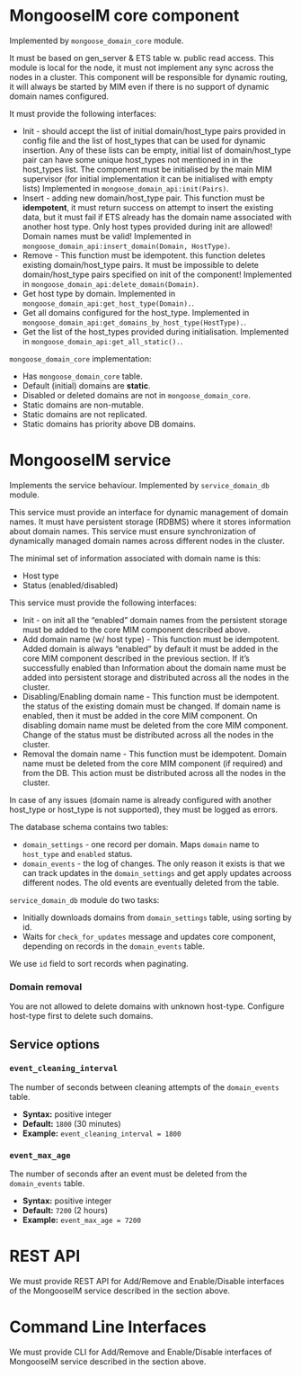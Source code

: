 # MongooseIM core component

Implemented by `mongoose_domain_core` module.

It must be based on gen\_server & ETS table w. public read access.
This module is local for the node, it must not implement any sync across the
nodes in a cluster.
This component will be responsible for dynamic routing, it will always be
started by MIM even if there is no support of dynamic domain names configured.

It must provide the following interfaces:
- Init - should accept the list of initial domain/host\_type pairs provided in
  config file and the list of host\_types that can be used for dynamic insertion.
  Any of these lists can be empty, initial list of domain/host\_type pair can
  have some unique host\_types not mentioned in in the host\_types list.
  The component must be initialised by the main MIM supervisor
  (for initial implementation it can be initialised with empty lists)
  Implemented in `mongoose_domain_api:init(Pairs)`.
- Insert - adding new domain/host\_type pair.
  This function must be **idempotent**, it must return success on attempt to
  insert the existing data, but it must fail if ETS already has the domain
  name associated with another host type.
  Only host types provided during init are allowed! Domain names must be valid!
  Implemented in `mongoose_domain_api:insert_domain(Domain, HostType)`.
- Remove - This function must be idempotent. this function deletes existing
  domain/host\_type pairs.
  It must be impossible to delete domain/host\_type pairs specified on init
  of the component!
  Implemented in `mongoose_domain_api:delete_domain(Domain)`.
- Get host type by domain.
  Implemented in `mongoose_domain_api:get_host_type(Domain).`.
- Get all domains configured for the host\_type. 
  Implemented in `mongoose_domain_api:get_domains_by_host_type(HostType).`.
- Get the list of the host\_types provided during initialisation.
  Implemented in `mongoose_domain_api:get_all_static().`.

`mongoose_domain_core` implementation:

- Has `mongoose_domain_core` table.
- Default (initial) domains are **static**.
- Disabled or deleted domains are not in `mongoose_domain_core`.
- Static domains are non-mutable.
- Static domains are not replicated.
- Static domains has priority above DB domains.

# MongooseIM service

Implements the service behaviour.
Implemented by `service_domain_db` module.

This service must provide an interface for dynamic management of domain names.
It must have persistent storage (RDBMS) where it stores information about domain names.
This service must ensure synchronization of dynamically managed domain names
across different nodes in the cluster.

The minimal set of information associated with domain name is this:

- Host type
- Status (enabled/disabled)

This service must provide the following interfaces:

- Init - on init all the “enabled” domain names from the persistent storage
  must be added to the core MIM component described above.
- Add domain name (w/ host type) - This function must be idempotent.
  Added domain is always “enabled” by default it must be added in the core MIM
  component described in the previous section.
  If it’s successfully enabled than Information about the domain name must be
  added into persistent storage and distributed across all the nodes in the cluster.
- Disabling/Enabling domain name - This function must be idempotent. the status
  of the existing domain must be changed.
  If domain name is enabled, then it must be added in the core MIM component.
  On disabling domain name must be deleted from the core MIM component.
  Change of the status must be distributed across all the nodes in the cluster.
- Removal the domain name - This function must be idempotent.
  Domain name must be deleted from the core MIM component (if required) and from the DB.
  This action must be distributed across all the nodes in the cluster.

In case of any issues (domain name is already configured with another
host\_type or host\_type is not supported), they must be logged as errors.

The database schema contains two tables:

- `domain_settings` - one record per domain. Maps `domain` name to `host_type` and `enabled` status.
- `domain_events` - the log of changes. The only reason it exists is that
  we can track updates in the `domain_settings` and get apply updates acrooss different nodes.
  The old events are eventually deleted from the table.

`service_domain_db` module do two tasks:

- Initially downloads domains from `domain_settings` table, using sorting by id.
- Waits for `check_for_updates` message and updates core component, depending
  on records in the `domain_events` table.

We use `id` field to sort records when paginating.

### Domain removal

You are not allowed to delete domains with unknown host-type. 
Configure host-type first to delete such domains.

## Service options

### `event_cleaning_interval`

The number of seconds between cleaning attempts of the `domain_events` table.

* **Syntax:** positive integer
* **Default:** `1800` (30 minutes)
* **Example:** `event_cleaning_interval = 1800`

### `event_max_age`

The number of seconds after an event must be deleted from the `domain_events` table.

* **Syntax:** positive integer
* **Default:** `7200` (2 hours)
* **Example:** `event_max_age = 7200`

# REST API

We must provide REST API for Add/Remove and Enable/Disable interfaces of the
MongooseIM service described in the section above.

# Command Line Interfaces
 
We must provide CLI for Add/Remove and Enable/Disable interfaces of MongooseIM
service described in the section above.

